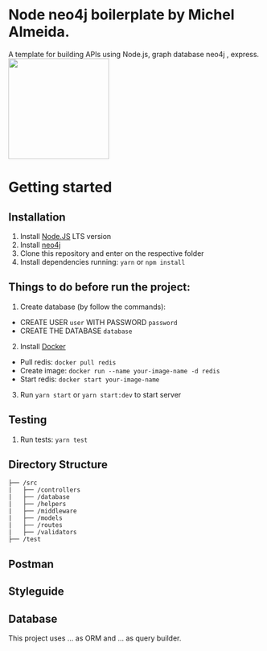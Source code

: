 
# Node neo4j boilerplate by Michel Almeida.

A template for building APIs using Node.js, graph database neo4j , express.
<img src="https://user-images.githubusercontent.com/37683337/144428200-4881288a-afea-40b0-bc54-e7cde537f80f.png" width="200">


# Getting started

## Installation

1. Install [Node.JS](https://nodejs.org/en/) LTS version
2. Install [neo4j](https://neo4j.com/download/)
3. Clone this repository and enter on the respective folder
4. Install dependencies running: `yarn` or `npm install`

## Things to do before run the project:

1. Create database (by follow the commands):

- CREATE USER `user` WITH PASSWORD `password`
- CREATE THE DATABASE `database`


2. Install [Docker](https://docs.docker.com/engine/install/)

- Pull redis: `docker pull redis`
- Create image: `docker run --name your-image-name -d redis`
- Start redis: `docker start your-image-name`

3. Run `yarn start` or `yarn start:dev` to start server

## Testing

1. Run tests: `yarn test`

## Directory Structure

```
├── /src
|   ├── /controllers
|   ├── /database
|   ├── /helpers
|   ├── /middleware
|   ├── /models
|   ├── /routes
|   ├── /validators
├── /test
```

## Postman

## Styleguide

## Database

This project uses ...  as ORM and ... as query builder.
